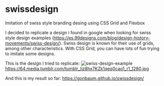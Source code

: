 # swissdesign
Imitation of swiss style branding desing using CSS Grid and Flexbox

I decided to replicate a design i found in google when looking for swiss style design examples (https://es.99designs.com/blog/design-history-movements/swiss-design/).
Swiss design is known for their use of grids, among other characteristics. With CSS Grid, you can have lots of fun trying to imitate some designs.

This is the design I tried to replicate:
![swiss-design-example](https://64.media.tumblr.com/tumblr_liz8hx7KZk1qeq0cao1_r1_1280.jpg)
https://64.media.tumblr.com/tumblr_liz8hx7KZk1qeq0cao1_r1_1280.jpg

And this is my result so far:
https://gonbaum.github.io/swissdesign/
